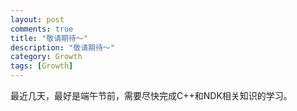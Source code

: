 ```yaml
---
layout: post
comments: true
title: "敬请期待～"
description: "敬请期待～"
category: Growth
tags: [Growth]
---
```


最近几天，最好是端午节前，需要尽快完成C++和NDK相关知识的学习。
